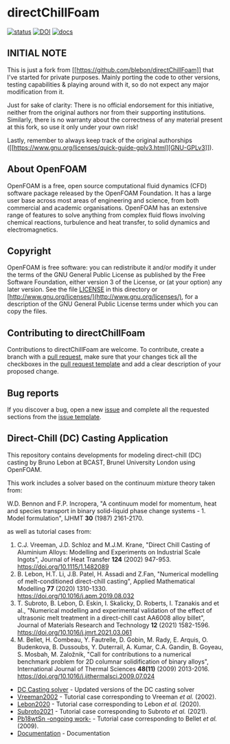 # directChillFoam

<!-- badges: start -->
[![status](https://joss.theoj.org/papers/71097ad0617d8fd3da4c5196877ccb73/status.svg)](https://joss.theoj.org/papers/71097ad0617d8fd3da4c5196877ccb73)
[![DOI](https://zenodo.org/badge/263608946.svg)](https://zenodo.org/badge/latestdoi/263608946)
[![docs](https://img.shields.io/readthedocs/d?color=green)](https://blebon.com/directChillFoam)
<!-- badges: end -->

## INITIAL NOTE  

  This is just a fork from [[https://github.com/blebon/directChillFoam]]
  that I've started for private purposes. Mainly porting the code to other versions,
  testing capabilities & playing around with it, so do not expect any major modification
  from it.

  Just for sake of clarity: There is no official endorsement for this initiative,
  neither from the original authors nor from their supporting institutions. Similarly,
  there is no warranty about the correctness of any material present at this fork,
  so use it only under your own risk!

  Lastly, remember to always keep track of the original authorships
  ([[https://www.gnu.org/licenses/quick-guide-gplv3.html][GNU-GPLv3]]).

## About OpenFOAM  

  OpenFOAM is a free, open source computational fluid dynamics (CFD) software
  package released by the OpenFOAM Foundation. It has a large user base across
  most areas of engineering and science, from both commercial and academic
  organisations. OpenFOAM has an extensive range of features to solve anything
  from complex fluid flows involving chemical reactions, turbulence and heat
  transfer, to solid dynamics and electromagnetics.

## Copyright  

  OpenFOAM is free software: you can redistribute it and/or modify it under the
  terms of the GNU General Public License as published by the Free Software
  Foundation, either version 3 of the License, or (at your option) any later
  version.  See the file [LICENSE](LICENSE) in this directory or
  [http://www.gnu.org/licenses/](http://www.gnu.org/licenses/), for a description of the GNU General Public
  License terms under which you can copy the files.

## Contributing to directChillFoam

  Contributions to directChillFoam are welcome. To contribute, create a branch with a [pull request](https://github.com/blebon/directChillFoam/pulls), make sure that your changes tick all the checkboxes in the [pull request template](https://github.com/blebon/directChillFoam/blob/master/.github/PULL_REQUEST_TEMPLATE/pull_request_template.md) and add a clear description of your proposed change.

## Bug reports

  If you discover a bug, open a new [issue](https://github.com/blebon/directChillFoam/issues/new) and complete all the requested sections from the [issue template](https://github.com/blebon/directChillFoam/blob/master/.github/ISSUE_TEMPLATE/bug_report.md).

## Direct-Chill (DC) Casting Application  

  This repository contains developments for modeling direct-chill (DC) casting
  by Bruno Lebon at BCAST, Brunel University London using OpenFOAM.

  This work includes a solver based on the continuum mixture theory taken from:

  W.D. Bennon and F.P. Incropera, "A continuum model for momentum, heat and
  species transport in binary solid-liquid phase change systems - 1. Model
  formulation", IJHMT **30** (1987) 2161-2170.

  as well as tutorial cases from:
  
  1. C.J. Vreeman, J.D. Schloz and M.J.M. Krane, "Direct Chill Casting of Aluminium
  Alloys: Modelling and Experiments on Industrial Scale Ingots", Journal of Heat
  Transfer **124** (2002) 947-953. <https://doi.org/10.1115/1.1482089>
  2. B. Lebon, H.T. Li, J.B. Patel, H. Assadi and Z.Fan, "Numerical modelling of melt-conditioned direct-chill casting", Applied Mathematical Modelling **77** (2020) 1310-1330. <https://doi.org/10.1016/j.apm.2019.08.032>
  3. T. Subroto, B. Lebon, D. Eskin, I. Skalicky, D. Roberts, I. Tzanakis and et al., "Numerical modelling and experimental validation of the effect of ultrasonic melt treatment in a direct-chill cast AA6008 alloy billet", Journal of Materials Research and Technology **12** (2021) 1582-1596. <https://doi.org/10.1016/j.jmrt.2021.03.061>
  4. M. Bellet, H. Combeau, Y. Fautrelle, D. Gobin, M. Rady, E. Arquis, O. Budenkova, B. Dussoubs, Y. Duterrail, A. Kumar, C.A. Gandin, B. Goyeau, S. Mosbah, M. Založnik, "Call for contributions to a numerical benchmark problem for 2D columnar solidification of binary alloys", International Journal of Thermal Sciences **48(11)** (2009) 2013-2016. <https://doi.org/10.1016/j.ijthermalsci.2009.07.024>

* [DC Casting solver](applications/solvers/heatTransfer/directChillFoam) - Updated versions of the DC casting solver
* [Vreeman2002](tutorials/heatTransfer/directChillFoam/Vreeman2002) - Tutorial case corresponding to Vreeman *et al.* (2002).
* [Lebon2020](tutorials/heatTransfer/directChillFoam/Lebon2020) - Tutorial case corresponding to Lebon *et al.* (2020).
* [Subroto2021](tutorials/heatTransfer/directChillFoam/Subroto2021) - Tutorial case corresponding to Subroto *et al.* (2021).
* [Pb18wtSn -ongoing work-](tutorials/heatTransfer/directChillFoam/Pb18wtSn) - Tutorial case corresponding to Bellet *et al.* (2009).
* [Documentation](https://blebon.com/directChillFoam/) - Documentation
